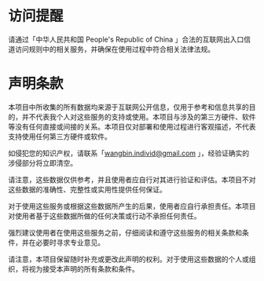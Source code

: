 # 访问提醒
请通过「中华人民共和国 People's Republic of China 」合法的互联网出入口信道访问规则中的相关服务，并确保在使用过程中符合相关法律法规。
# 声明条款
本项目中所收集的所有数据均来源于互联网公开信息，仅用于参考和信息共享的目的，并不代表我个人对这些服务的支持或使用。本项目与涉及的第三方硬件、软件等没有任何直接或间接的关系。本项目仅对部署和使用过程进行客观描述，不代表支持使用任何第三方硬件或软件。

如侵犯您的知识产权，请联系「wangbin.individ@gmail.com 」，经验证确实的涉侵部分将立即清空。

请注意，这些数据仅供参考，并且使用者应自行对其进行验证和评估。本项目不对这些数据的准确性、完整性或实用性提供任何保证。

对于使用这些服务或根据这些数据所产生的后果，使用者应自行承担责任。本项目对使用者基于这些数据所做的任何决策或行动不承担任何责任。

强烈建议使用者在使用这些服务之前，仔细阅读和遵守这些服务的相关条款和条件，并在必要时寻求专业意见。

请注意，本项目保留随时补充或更改此声明的权利。对于使用这些数据的个人或组织，将视为接受本声明的所有条款和条件。
